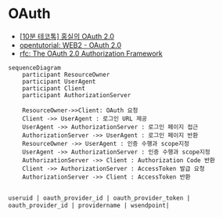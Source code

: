 # OAuth

- [[10분 테코톡] 홍실의 OAuth 2.0](https://www.youtube.com/watch?v=Mh3LaHmA21I)
- [opentutorial: WEB2 - OAuth 2.0](https://opentutorials.org/course/3405)
- [rfc: The OAuth 2.0 Authorization Framework](https://tools.ietf.org/html/rfc6749)


``` mermaid
sequenceDiagram
    participant ResourceOwner
    participant UserAgent
    participant Client
    participant AuthorizationServer

    ResourceOwner->>Client: OAuth 요청
    Client ->> UserAgent : 로그인 URL 제공
    UserAgent ->> AuthorizationServer : 로그인 페이지 접근
    AuthorizationServer ->> UserAgent : 로그인 페이지 반환
    ResourceOwner ->> UserAgent : 인증 수행과 scope지정
    UserAgent ->> AuthorizationServer : 인증 수행과 scope지정
    AuthorizationServer ->> Client : Authorization Code 반환
    Client ->> AuthorizationServer : AccessToken 발급 요청
    AuthorizationServer ->> Client : AccessToken 반환

```

## 

``` txt
useruid | oauth_provider_id | oauth_provider_token |
oauth_provider_id | providername | wsendpoint|
```
